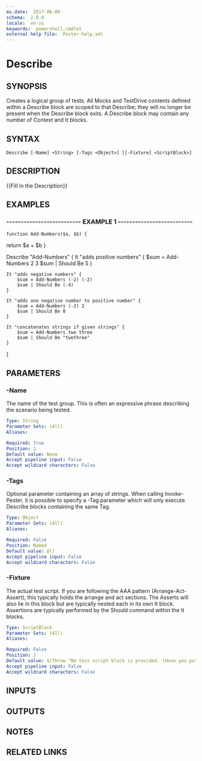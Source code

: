 ```yaml
---
ms.date:  2017-06-09
schema:  2.0.0
locale:  en-us
keywords:  powershell,cmdlet
external help file:  Pester-help.xml
---
```


# Describe

## SYNOPSIS
Creates a logical group of tests. 
All Mocks and TestDrive contents
defined within a Describe block are scoped to that Describe; they
will no longer be present when the Describe block exits. 
A Describe
block may contain any number of Context and It blocks.

## SYNTAX

```
Describe [-Name] <String> [-Tags <Object>] [[-Fixture] <ScriptBlock>]
```

## DESCRIPTION
{{Fill in the Description}}

## EXAMPLES

### -------------------------- EXAMPLE 1 --------------------------
```
function Add-Numbers($a, $b) {
```

return $a + $b
}

Describe "Add-Numbers" {
    It "adds positive numbers" {
        $sum = Add-Numbers 2 3
        $sum | Should Be 5
    }

    It "adds negative numbers" {
        $sum = Add-Numbers (-2) (-2)
        $sum | Should Be (-4)
    }

    It "adds one negative number to positive number" {
        $sum = Add-Numbers (-2) 2
        $sum | Should Be 0
    }

    It "concatenates strings if given strings" {
        $sum = Add-Numbers two three
        $sum | Should Be "twothree"
    }
}

## PARAMETERS

### -Name
The name of the test group.
This is often an expressive phrase describing the scenario being tested.

```yaml
Type: String
Parameter Sets: (All)
Aliases: 

Required: True
Position: 1
Default value: None
Accept pipeline input: False
Accept wildcard characters: False
```

### -Tags
Optional parameter containing an array of strings. 
When calling Invoke-Pester, it is possible to
specify a -Tag parameter which will only execute Describe blocks containing the same Tag.

```yaml
Type: Object
Parameter Sets: (All)
Aliases: 

Required: False
Position: Named
Default value: @()
Accept pipeline input: False
Accept wildcard characters: False
```

### -Fixture
The actual test script.
If you are following the AAA pattern (Arrange-Act-Assert), this
typically holds the arrange and act sections.
The Asserts will also lie in this block but are
typically nested each in its own It block.
Assertions are typically performed by the Should
command within the It blocks.

```yaml
Type: ScriptBlock
Parameter Sets: (All)
Aliases: 

Required: False
Position: 2
Default value: $(Throw "No test script block is provided. (Have you put the open curly brace on the next line?)")
Accept pipeline input: False
Accept wildcard characters: False
```

## INPUTS

## OUTPUTS

## NOTES

## RELATED LINKS

